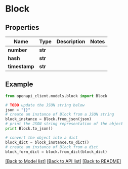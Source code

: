 # Block


## Properties
Name | Type | Description | Notes
------------ | ------------- | ------------- | -------------
**number** | **str** |  | 
**hash** | **str** |  | 
**timestamp** | **str** |  | 

## Example

```python
from openapi_client.models.block import Block

# TODO update the JSON string below
json = "{}"
# create an instance of Block from a JSON string
block_instance = Block.from_json(json)
# print the JSON string representation of the object
print Block.to_json()

# convert the object into a dict
block_dict = block_instance.to_dict()
# create an instance of Block from a dict
block_form_dict = block.from_dict(block_dict)
```
[[Back to Model list]](../README.md#documentation-for-models) [[Back to API list]](../README.md#documentation-for-api-endpoints) [[Back to README]](../README.md)


